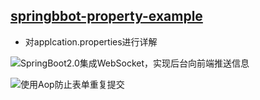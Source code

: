 ## [springbbot-property-example](https://github.com/love-mh-forever/spring-boot-examples/tree/master/springboot-property-example)
* 对applcation.properties进行详解

![SpringBoot2.0集成WebSocket，实现后台向前端推送信息](https://blog.csdn.net/moshowgame/article/details/80275084)


![使用Aop防止表单重复提交](./springboot-form-aop-demo)